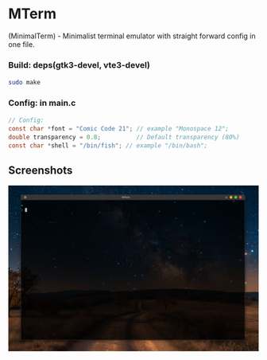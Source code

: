 
# MTerm

(MinimalTerm) - Minimalist terminal emulator with straight forward config in one file.

### Build: deps(gtk3-devel, vte3-devel)
```bash
sudo make
```
### Config: in main.c
```c
// Config:
const char *font = "Comic Code 21"; // example "Monospace 12";
double transparency = 0.8;          // Default transparency (80%)
const char *shell = "/bin/fish"; // example "/bin/bash";
```

## Screenshots

![App Screenshot](https://github.com/antomfdez/mterm/blob/main/scr.png)
